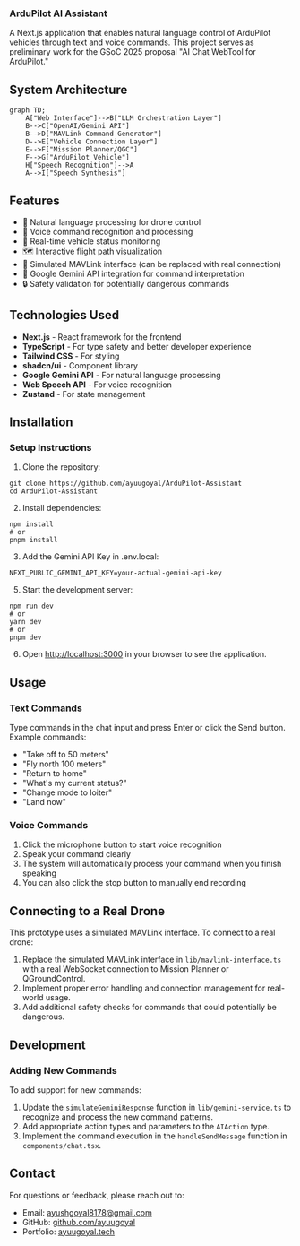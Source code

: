 ### ArduPilot AI Assistant

A Next.js application that enables natural language control of ArduPilot vehicles through text and voice commands. This project serves as preliminary work for the GSoC 2025 proposal "AI Chat WebTool for ArduPilot."


## System Architecture

```mermaid
graph TD;
    A["Web Interface"]-->B["LLM Orchestration Layer"]
    B-->C["OpenAI/Gemini API"]
    B-->D["MAVLink Command Generator"]
    D-->E["Vehicle Connection Layer"]
    E-->F["Mission Planner/QGC"]
    F-->G["ArduPilot Vehicle"]
    H["Speech Recognition"]-->A
    A-->I["Speech Synthesis"]
```


## Features

- 💬 Natural language processing for drone control
- 🎤 Voice command recognition and processing
- 🚁 Real-time vehicle status monitoring
- 🗺️ Interactive flight path visualization
- 🔄 Simulated MAVLink interface (can be replaced with real connection)
- 🧠 Google Gemini API integration for command interpretation
- 🔒 Safety validation for potentially dangerous commands


## Technologies Used

- **Next.js** - React framework for the frontend
- **TypeScript** - For type safety and better developer experience
- **Tailwind CSS** - For styling
- **shadcn/ui** - Component library
- **Google Gemini API** - For natural language processing
- **Web Speech API** - For voice recognition
- **Zustand** - For state management


## Installation


### Setup Instructions

1. Clone the repository:


```shellscript
git clone https://github.com/ayuugoyal/ArduPilot-Assistant
cd ArduPilot-Assistant
```

2. Install dependencies:


```shellscript
npm install
# or
pnpm install
```

3. Add the Gemini API Key in .env.local:


```plaintext
NEXT_PUBLIC_GEMINI_API_KEY=your-actual-gemini-api-key
```

5. Start the development server:


```shellscript
npm run dev
# or
yarn dev
# or
pnpm dev
```

6. Open [http://localhost:3000](http://localhost:3000) in your browser to see the application.


## Usage

### Text Commands

Type commands in the chat input and press Enter or click the Send button. Example commands:

- "Take off to 50 meters"
- "Fly north 100 meters"
- "Return to home"
- "What's my current status?"
- "Change mode to loiter"
- "Land now"


### Voice Commands

1. Click the microphone button to start voice recognition
2. Speak your command clearly
3. The system will automatically process your command when you finish speaking
4. You can also click the stop button to manually end recording



## Connecting to a Real Drone

This prototype uses a simulated MAVLink interface. To connect to a real drone:

1. Replace the simulated MAVLink interface in `lib/mavlink-interface.ts` with a real WebSocket connection to Mission Planner or QGroundControl.
2. Implement proper error handling and connection management for real-world usage.
3. Add additional safety checks for commands that could potentially be dangerous.


## Development

### Adding New Commands

To add support for new commands:

1. Update the `simulateGeminiResponse` function in `lib/gemini-service.ts` to recognize and process the new command patterns.
2. Add appropriate action types and parameters to the `AIAction` type.
3. Implement the command execution in the `handleSendMessage` function in `components/chat.tsx`.


## Contact

For questions or feedback, please reach out to:

- Email: [ayushgoyal8178@gmail.com](mailto:ayushgoyal8178@gmail.com)
- GitHub: [github.com/ayuugoyal](https://github.com/ayuugoyal)
- Portfolio: [ayuugoyal.tech](https://ayuugoyal.tech)